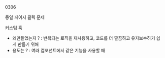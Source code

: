 0306

동일 페이지 클릭 문제

커스텀 훅
- 왜만들었는지 ? 
: 반복되는 로직을 재사용하고, 코드를 더 깔끔하고 유지보수하기 쉽게 만들기 위해
- 용도는 ? : 여러 컴포넌트에서 같은 기능을 사용할 때